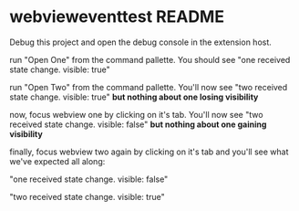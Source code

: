 # webvieweventtest README

Debug this project and open the debug console in the extension host.

run "Open One" from the command pallette. You should see "one received state change. visible:  true"

run "Open Two" from the command pallette. You'll now see "two received state change. visible:  true" **but nothing about one losing visibility**

now, focus webview one by clicking on it's tab. You'll now see "two received state change. visible:  false" **but nothing about one gaining visibility**

finally, focus webview two again by clicking on it's tab and you'll see what we've expected all along:

"one received state change. visible:  false"

"two received state change. visible:  true"